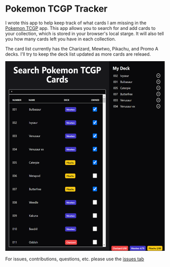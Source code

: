 # Pokemon TCGP Tracker

I wrote this app to help keep track of what cards I am missing in the [Pokemon TCGP](https://tcgpocket.pokemon.com/en-us/) app. This app allows you to search for and add cards to your collection, which is stored in your browser's local starge. It will also tell you how many cards left you have in each collection.

The card list currently has the Charizard, Mewtwo, Pikachu, and Promo A decks. I'll try to keep the deck list updated as more cards are releaed.

<img src="https://raw.githubusercontent.com/devnoot/pokemon-tcgp-tracker/refs/heads/main/public/app.png" height="600" />

For issues, contributions, questions, etc. please use the [issues tab](https://github.com/devnoot/pokemon-tcgp-tracker/issues)
